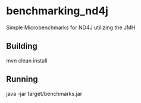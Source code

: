 # benchmarking_nd4j
Simple Microbenchmarks for ND4J utilizing the JMH

## Building

   mvn clean install

## Running

  java -jar target/benchmarks.jar
